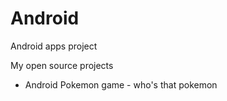 Android
=======

Android apps project

My open source projects
- Android Pokemon game - who's that pokemon
